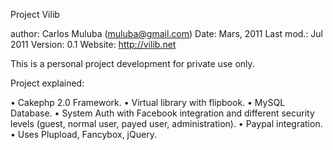 Project Vilib

author: Carlos Muluba (muluba@gmail.com)
Date: Mars, 2011
Last mod.: Jul 2011
Version: 0.1
Website: http://vilib.net

This is a personal project development for private use only.

Project explained:

• Cakephp 2.0 Framework.
• Virtual library with flipbook.
• MySQL Database.
• System Auth with Facebook integration and different security levels (guest, normal user, payed user, administration).
• Paypal integration.
• Uses Plupload, Fancybox, jQuery.
 

